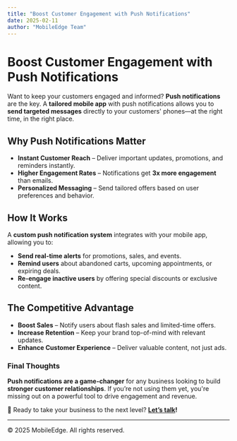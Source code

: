 ```yaml
---
title: "Boost Customer Engagement with Push Notifications"
date: 2025-02-11
author: "MobileEdge Team"
---
```


# Boost Customer Engagement with Push Notifications  

Want to keep your customers engaged and informed? **Push notifications** are the key. A **tailored mobile app** with push notifications allows you to **send targeted messages** directly to your customers' phones—at the right time, in the right place.  

## Why Push Notifications Matter  

- **Instant Customer Reach** – Deliver important updates, promotions, and reminders instantly.  
- **Higher Engagement Rates** – Notifications get **3x more engagement** than emails.  
- **Personalized Messaging** – Send tailored offers based on user preferences and behavior.  

## How It Works  

A **custom push notification system** integrates with your mobile app, allowing you to:  

- **Send real-time alerts** for promotions, sales, and events.  
- **Remind users** about abandoned carts, upcoming appointments, or expiring deals.  
- **Re-engage inactive users** by offering special discounts or exclusive content.  

## The Competitive Advantage  

- **Boost Sales** – Notify users about flash sales and limited-time offers.  
- **Increase Retention** – Keep your brand top-of-mind with relevant updates.  
- **Enhance Customer Experience** – Deliver valuable content, not just ads.  

### Final Thoughts  

**Push notifications are a game-changer** for any business looking to build **stronger customer relationships**. If you’re not using them yet, you're missing out on a powerful tool to drive engagement and revenue.  

📲 Ready to take your business to the next level? **[Let’s talk](#)!**  

---

© 2025 MobileEdge. All rights reserved.
